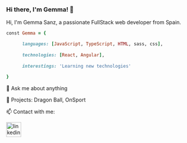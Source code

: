 ### Hi there, I'm Gemma! 👋

Hi, I'm Gemma Sanz, a passionate FullStack web developer from Spain.

```ruby
const Gemma = {

      languages: [JavaScript, TypeScript, HTML, sass, css],
  
      technologies: [React, Angular],
  
      interestings: 'Learning new technologies'
  
}
```

💬 Ask me about anything

🔭 Projects: Dragon Ball, OnSport

📫 Contact with me:

   [<img src=https://www.iconfinder.com/data/icons/social-messaging-ui-color-shapes-2-free/128/social-linkedin-circle-512.png alt='linkedin' height=40px alt='Linkedin'></img>](https://www.linkedin.com/in/gemma-sanz-rabadan/)

<!--
**gemmas95/gemmas95** is a ✨ _special_ ✨ repository because its `README.md` (this file) appears on your GitHub profile.

Here are some ideas to get you started:

- 🔭 I’m currently working on ...
- 🌱 I’m currently learning ...
- 👯 I’m looking to collaborate on ...
- 🤔 I’m looking for help with ...
- 💬 Ask me about ...
- 📫 How to reach me: ...
- 😄 Pronouns: ...
- ⚡ Fun fact: ...
-->
